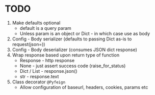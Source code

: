 # TODO

1. Make defaults optional
    * default is a query param
    * Unless param is an object or Dict - in which case use as body
2. Config - Body serializer (defaults to passing Dict as-is to request(json=))
3. Config - Body deserializer (consumes JSON dict response)
4. Wrap response based upon return type of function
    * Response - http response
    * None - just assert success code (raise_for_status)
    * Dict / List - response.json()
    * str - response.text
5. Class decorator `@Pyfeign`
    * Allow configuration of baseurl, headers, cookies, params etc